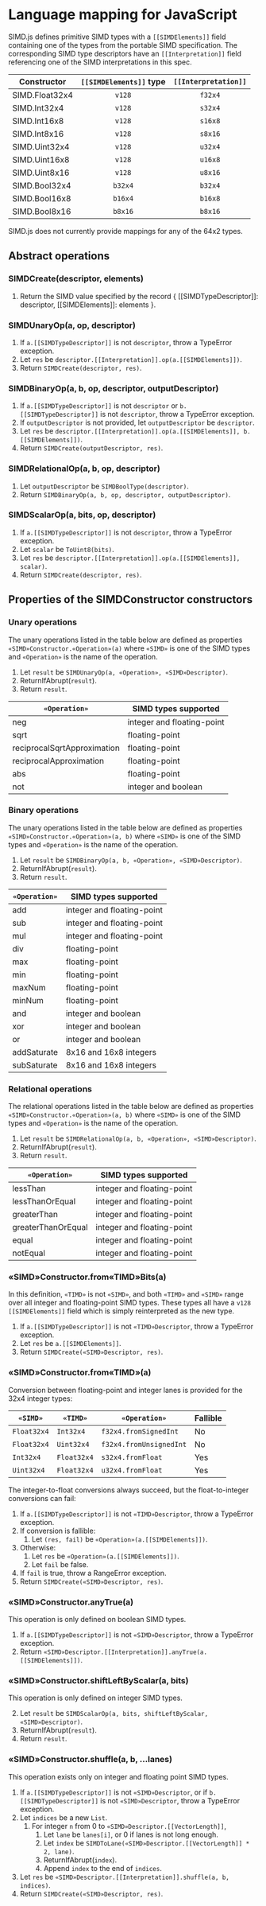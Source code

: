 # Language mapping for JavaScript

SIMD.js defines primitive SIMD types with a `[[SIMDElements]]` field containing
one of the types from the portable SIMD specification. The corresponding SIMD
type descriptors have an `[[Interpretation]]` field referencing one of the SIMD
interpretations in this spec.

| Constructor    | `[[SIMDElements]]` type | `[[Interpretation]]` |
|----------------|:-----------------------:|:--------------------:|
| SIMD.Float32x4 | `v128`                  | `f32x4`              |
| SIMD.Int32x4   | `v128`                  | `s32x4`              |
| SIMD.Int16x8   | `v128`                  | `s16x8`              |
| SIMD.Int8x16   | `v128`                  | `s8x16`              |
| SIMD.Uint32x4  | `v128`                  | `u32x4`              |
| SIMD.Uint16x8  | `v128`                  | `u16x8`              |
| SIMD.Uint8x16  | `v128`                  | `u8x16`              |
| SIMD.Bool32x4  | `b32x4`                 | `b32x4`              |
| SIMD.Bool16x8  | `b16x4`                 | `b16x8`              |
| SIMD.Bool8x16  | `b8x16`                 | `b8x16`              |

SIMD.js does not currently provide mappings for any of the 64x2 types.

## Abstract operations

### SIMDCreate(descriptor, elements)

1. Return the SIMD value specified by the record { [[SIMDTypeDescriptor]]: descriptor, [[SIMDElements]]: elements }.

### SIMDUnaryOp(a, op, descriptor)

1. If `a.[[SIMDTypeDescriptor]]` is not `descriptor`, throw a TypeError exception.
2. Let `res` be `descriptor.[[Interpretation]].op(a.[[SIMDElements]])`.
3. Return `SIMDCreate(descriptor, res)`.

### SIMDBinaryOp(a, b, op, descriptor, outputDescriptor)

1. If `a.[[SIMDTypeDescriptor]]` is not `descriptor` or `b.[[SIMDTypeDescriptor]]` is not `descriptor`, throw a TypeError exception.
2. If `outputDescriptor` is not provided, let `outputDescriptor` be `descriptor`.
3. Let `res` be `descriptor.[[Interpretation]].op(a.[[SIMDElements]], b.[[SIMDElements]])`.
4. Return `SIMDCreate(outputDescriptor, res)`.

### SIMDRelationalOp(a, b, op, descriptor)

1. Let `outputDescriptor` be `SIMDBoolType(descriptor)`.
2. Return `SIMDBinaryOp(a, b, op, descriptor, outputDescriptor)`.

### SIMDScalarOp(a, bits, op, descriptor)

1. If `a.[[SIMDTypeDescriptor]]` is not `descriptor`, throw a TypeError exception.
2. Let `scalar` be `ToUint8(bits)`.
3. Let `res` be `descriptor.[[Interpretation]].op(a.[[SIMDElements]], scalar)`.
4. Return `SIMDCreate(descriptor, res)`.

## Properties of the SIMDConstructor constructors

### Unary operations

The unary operations listed in the table below are defined as properties
`«SIMD»Constructor.«Operation»(a)` where `«SIMD»` is one of the SIMD types and
`«Operation»` is the name of the operation.

1. Let `result` be `SIMDUnaryOp(a, «Operation», «SIMD»Descriptor)`.
2. ReturnIfAbrupt(`result`).
3. Return `result`.

| `«Operation»`               | SIMD types supported       |
|-----------------------------|----------------------------|
| neg                         | integer and floating-point |
| sqrt                        | floating-point             |
| reciprocalSqrtApproximation | floating-point             |
| reciprocalApproximation     | floating-point             |
| abs                         | floating-point             |
| not                         | integer and boolean        |

### Binary operations

The unary operations listed in the table below are defined as properties
`«SIMD»Constructor.«Operation»(a, b)` where `«SIMD»` is one of the SIMD types and
`«Operation»` is the name of the operation.

1. Let `result` be `SIMDBinaryOp(a, b, «Operation», «SIMD»Descriptor)`.
2. ReturnIfAbrupt(`result`).
3. Return `result`.

| `«Operation»`               | SIMD types supported       |
|-----------------------------|----------------------------|
| add                         | integer and floating-point |
| sub                         | integer and floating-point |
| mul                         | integer and floating-point |
| div                         | floating-point             |
| max                         | floating-point             |
| min                         | floating-point             |
| maxNum                      | floating-point             |
| minNum                      | floating-point             |
| and                         | integer and boolean        |
| xor                         | integer and boolean        |
| or                          | integer and boolean        |
| addSaturate                 | 8x16 and 16x8 integers     |
| subSaturate                 | 8x16 and 16x8 integers     |

### Relational operations

The relational operations listed in the table below are defined as properties
`«SIMD»Constructor.«Operation»(a, b)` where `«SIMD»` is one of the SIMD types
and `«Operation»` is the name of the operation.

1. Let `result` be `SIMDRelationalOp(a, b, «Operation», «SIMD»Descriptor)`.
2. ReturnIfAbrupt(`result`).
3. Return `result`.

| `«Operation»`               | SIMD types supported       |
|-----------------------------|----------------------------|
| lessThan                    | integer and floating-point |
| lessThanOrEqual             | integer and floating-point |
| greaterThan                 | integer and floating-point |
| greaterThanOrEqual          | integer and floating-point |
| equal                       | integer and floating-point |
| notEqual                    | integer and floating-point |

### «SIMD»Constructor.from«TIMD»Bits(a)

In this definition, `«TIMD»` is not `«SIMD»`, and both `«TIMD»` and `«SIMD»`
range over all integer and floating-point SIMD types. These types all have a
`v128` `[[SIMDElements]]` field which is simply reinterpreted as the new type.

1. If `a.[[SIMDTypeDescriptor]]` is not `«TIMD»Descriptor`, throw a TypeError exception.
2. Let `res` be `a.[[SIMDElements]]`.
3. Return `SIMDCreate(«SIMD»Descriptor, res)`.

### «SIMD»Constructor.from«TIMD»(a)

Conversion between floating-point and integer lanes is provided for the 32x4
integer types:

| `«SIMD»`    | `«TIMD»`    | `«Operation»`           | Fallible |
|-------------|-------------|-------------------------|----------|
| `Float32x4` | `Int32x4`   | `f32x4.fromSignedInt`   | No       |
| `Float32x4` | `Uint32x4`  | `f32x4.fromUnsignedInt` | No       |
| `Int32x4`   | `Float32x4` | `s32x4.fromFloat`       | Yes      |
| `Uint32x4`  | `Float32x4` | `u32x4.fromFloat`       | Yes      |

The integer-to-float conversions always succeed, but the float-to-integer
conversions can fail:

1. If `a.[[SIMDTypeDescriptor]]` is not `«TIMD»Descriptor`, throw a TypeError exception.
2. If conversion is fallible:
    1. Let `(res, fail)` be `«Operation»(a.[[SIMDElements]])`.
3. Otherwise:
    1. Let `res` be `«Operation»(a.[[SIMDElements]])`.
    2. Let `fail` be false.
4. If `fail` is true, throw a RangeError exception.
5. Return `SIMDCreate(«SIMD»Descriptor, res)`.

### «SIMD»Constructor.anyTrue(a)

This operation is only defined on boolean SIMD types.

1. If `a.[[SIMDTypeDescriptor]]` is not `«SIMD»Descriptor`, throw a TypeError exception.
2. Return `«SIMD»Descriptor.[[Interpretation]].anyTrue(a.[[SIMDElements]])`.

### «SIMD»Constructor.shiftLeftByScalar(a, bits)

This operation is only defined on integer SIMD types.

2. Let `result` be `SIMDScalarOp(a, bits, shiftLeftByScalar, «SIMD»Descriptor)`.
3. ReturnIfAbrupt(`result`).
4. Return `result`.

### «SIMD»Constructor.shuffle(a, b, ...lanes)

This operation exists only on integer and floating point SIMD types.

1. If `a.[[SIMDTypeDescriptor]]` is not `«SIMD»Descriptor`, or if
   `b.[[SIMDTypeDescriptor]]` is not `«SIMD»Descriptor`, throw a TypeError
   exception.
2. Let `indices` be a new `List`.
    1.  For integer `n` from 0 to `«SIMD»Descriptor.[[VectorLength]]`,
        1. Let `lane` be `lanes[i]`, or 0 if lanes is not long enough.
        2. Let `index` be `SIMDToLane(«SIMD»Descriptor.[[VectorLength]] * 2, lane)`.
        3. ReturnIfAbrupt(`index`).
        4. Append `index` to the end of `indices`.
3. Let `res` be `«SIMD»Descriptor.[[Interpretation]].shuffle(a, b, indices)`.
4. Return `SIMDCreate(«SIMD»Descriptor, res)`.

### 
